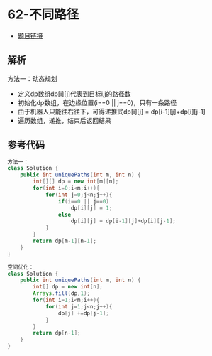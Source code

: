 # 62-不同路径

- [题目链接](https://leetcode-cn.com/problems/unique-paths/)

## 解析
方法一：动态规划
- 定义dp数组dp[i][j]代表到目标i,j的路径数
- 初始化dp数组，在边缘位置(i==0 || j==0)，只有一条路径
- 由于机器人只能往右往下，可得递推式dp[i][j] = dp[i-1][j]+dp[i][j-1]
- 遍历数组，递推，结束后返回结果


## 参考代码
```Java
方法一：
class Solution {
    public int uniquePaths(int m, int n) {
        int[][] dp = new int[m][n];
        for(int i=0;i<m;i++){
            for(int j=0;j<n;j++){
                if(i==0 || j==0)
                    dp[i][j] = 1;
                else
                    dp[i][j] = dp[i-1][j]+dp[i][j-1];
            }
        }
        return dp[m-1][n-1];
    }
}

空间优化：
class Solution {
    public int uniquePaths(int m, int n) {
        int[] dp = new int[n];
        Arrays.fill(dp,1);
        for(int i=1;i<m;i++){
            for(int j=1;j<n;j++){
                dp[j] +=dp[j-1];
            }
        }
        return dp[n-1];
    }
}
```
